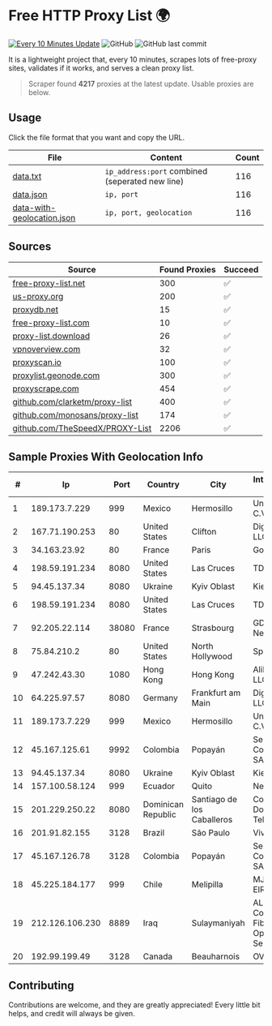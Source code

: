 
# Free HTTP Proxy List 🌍

[![Every 10 Minutes Update](https://github.com/mertguvencli/http-proxy-list/actions/workflows/main.yml/badge.svg?branch=main)](https://github.com/mertguvencli/http-proxy-list/actions/workflows/main.yml)
![GitHub](https://img.shields.io/github/license/mertguvencli/http-proxy-list)
![GitHub last commit](https://img.shields.io/github/last-commit/mertguvencli/http-proxy-list)

It is a lightweight project that, every 10 minutes, scrapes lots of free-proxy sites, validates if it works, and serves a clean proxy list.


> Scraper found **4217** proxies at the latest update. Usable proxies are below.

## Usage

Click the file format that you want and copy the URL.


|File|Content|Count|
|----|-------|-----|
|[data.txt](https://raw.githubusercontent.com/mertguvencli/http-proxy-list/main/proxy-list/data.txt)|`ip_address:port` combined (seperated new line)|116|
|[data.json](https://raw.githubusercontent.com/mertguvencli/http-proxy-list/main/proxy-list/data.json)|`ip, port`|116|
|[data-with-geolocation.json](https://raw.githubusercontent.com/mertguvencli/http-proxy-list/main/proxy-list/data-with-geolocation.json)|`ip, port, geolocation`|116|

## Sources

|Source|Found Proxies|Succeed|
|------|-------------|-------|
|[free-proxy-list.net](https://free-proxy-list.net)|300|✅|
|[us-proxy.org](https://www.us-proxy.org)|200|✅|
|[proxydb.net](http://proxydb.net)|15|✅|
|[free-proxy-list.com](https://free-proxy-list.com/?page=&port=&type%5B%5D=http&type%5B%5D=https&up_time=0&search=Search)|10|✅|
|[proxy-list.download](https://www.proxy-list.download/HTTP)|26|✅|
|[vpnoverview.com](https://vpnoverview.com/privacy/anonymous-browsing/free-proxy-servers)|32|✅|
|[proxyscan.io](https://www.proxyscan.io)|100|✅|
|[proxylist.geonode.com](https://proxylist.geonode.com/api/proxy-list?limit=300&page=1&sort_by=lastChecked&sort_type=desc&protocols=http,https)|300|✅|
|[proxyscrape.com](https://api.proxyscrape.com/v2/?request=displayproxies&protocol=http&timeout=10000&country=all&ssl=all&anonymity=all)|454|✅|
|[github.com/clarketm/proxy-list](https://raw.githubusercontent.com/clarketm/proxy-list/master/proxy-list-raw.txt)|400|✅|
|[github.com/monosans/proxy-list](https://raw.githubusercontent.com/monosans/proxy-list/main/proxies/http.txt)|174|✅|
|[github.com/TheSpeedX/PROXY-List](https://raw.githubusercontent.com/TheSpeedX/PROXY-List/master/http.txt)|2206|✅|


## Sample Proxies With Geolocation Info

|#|Ip|Port|Country|City|Internet Service Provider|
|-|--|----|-------|----|-------------------------|
|1|189.173.7.229|999|Mexico|Hermosillo|Uninet S.A. de C.V|
|2|167.71.190.253|80|United States|Clifton|DigitalOcean, LLC|
|3|34.163.23.92|80|France|Paris|Google LLC|
|4|198.59.191.234|8080|United States|Las Cruces|TDS TELECOM|
|5|94.45.137.34|8080|Ukraine|Kyiv Oblast|Kievline LLC|
|6|198.59.191.234|8080|United States|Las Cruces|TDS TELECOM|
|7|92.205.22.114|38080|France|Strasbourg|GD MASS Network|
|8|75.84.210.2|80|United States|North Hollywood|Spectrum|
|9|47.242.43.30|1080|Hong Kong|Hong Kong|Alibaba.com LLC|
|10|64.225.97.57|8080|Germany|Frankfurt am Main|DigitalOcean, LLC|
|11|189.173.7.229|999|Mexico|Hermosillo|Uninet S.A. de C.V|
|12|45.167.125.61|9992|Colombia|Popayán|Sepcom Comunicaciones SAS|
|13|94.45.137.34|8080|Ukraine|Kyiv Oblast|Kievline LLC|
|14|157.100.58.124|999|Ecuador|Quito|Nedetel S.A.|
|15|201.229.250.22|8080|Dominican Republic|Santiago de los Caballeros|Compañía Dominicana de Teléfonos S. A.|
|16|201.91.82.155|3128|Brazil|São Paulo|Vivo|
|17|45.167.126.78|3128|Colombia|Popayán|Sepcom Comunicaciones SAS|
|18|45.225.184.177|999|Chile|Melipilla|MJL NETWORK EIRL|
|19|212.126.106.230|8889|Iraq|Sulaymaniyah|AL-SARD FIBER Co. Internet Fiber and Optical Cable Services /Ltd|
|20|192.99.199.49|3128|Canada|Beauharnois|OVH Hosting|



## Contributing

Contributions are welcome, and they are greatly appreciated! Every
little bit helps, and credit will always be given.

